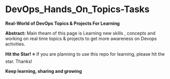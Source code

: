 # DevOps_Hands_On_Topics-Tasks

**Real-World of DevOps Topics & Projects For Learning**

**Abstract:**
Main theam of this page is Learning new skills , concepts and working on real time topics & projects to get more awareness on Devops activities.

**Hit the Star! ⭐**
If you are planning to use this repo for learning, please hit the star. Thanks!

**Keep learning, sharing and growing**

